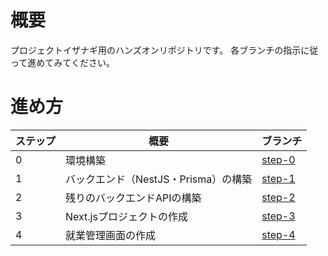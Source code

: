 # 概要
プロジェクトイザナギ用のハンズオンリポジトリです。
各ブランチの指示に従って進めてみてください。


# 進め方

| ステップ | 概要 | ブランチ |
| ------------- | ------------- | ------------- |
| 0  | 環境構築  | [step-0](https://github.com/Shuichiro-T/pj-izanagi-hands-on/tree/step-0) |
| 1  | バックエンド（NestJS・Prisma）の構築  | [step-1](https://github.com/Shuichiro-T/pj-izanagi-hands-on/tree/step-1) |
| 2  | 残りのバックエンドAPIの構築  | [step-2](https://github.com/Shuichiro-T/pj-izanagi-hands-on/tree/step-2) |
| 3  | Next.jsプロジェクトの作成  | [step-3](https://github.com/Shuichiro-T/pj-izanagi-hands-on/tree/step-3) |
| 4  | 就業管理画面の作成  | [step-4](https://github.com/Shuichiro-T/pj-izanagi-hands-on/tree/step-4) |